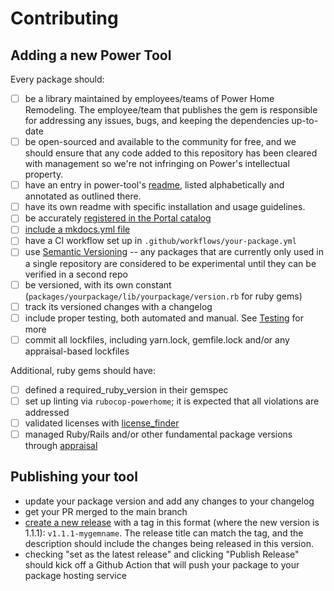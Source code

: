 # Contributing

## Adding a new Power Tool

Every package should:

* [ ] be a library maintained by employees/teams of Power Home Remodeling. The employee/team that publishes the gem is responsible for addressing any issues, bugs, and keeping the dependencies up-to-date
* [ ] be open-sourced and available to the community for free, and we should ensure that any code added to this repository has been cleared with management so we're not infringing on Power's intellectual property.
* [ ] have an entry in power-tool's [readme](./README.md), listed alphabetically and annotated as outlined there.
* [ ] have its own readme with specific installation and usage guidelines.
* [ ] be accurately [registered in the Portal catalog](../portal.yml)
* [ ] [include a mkdocs.yml file](https://portal.powerapp.cloud/docs/default/system/portal/user-guide/distributing-documentation/)
* [ ] have a CI workflow set up in `.github/workflows/your-package.yml`
* [ ] use [Semantic Versioning](https://semver.org/) -- any packages that are currently only used in a single repository are considered to be experimental until they can be verified in a second repo
* [ ] be versioned, with its own constant (`packages/yourpackage/lib/yourpackage/version.rb` for ruby gems)
* [ ] track its versioned changes with a changelog
* [ ] include proper testing, both automated and manual. See [Testing](./README.md#testing-) for more
* [ ] commit all lockfiles, including yarn.lock, gemfile.lock and/or any appraisal-based lockfiles

Additional, ruby gems should have:

* [ ] defined a required_ruby_version in their gemspec
* [ ] set up linting via `rubocop-powerhome`; it is expected that all violations are addressed
* [ ] validated licenses with [license_finder](https://github.com/pivotal/LicenseFinder)
* [ ] managed Ruby/Rails and/or other fundamental package versions through [appraisal](./README.md#supporting-multiple-gem-versions)

## Publishing your tool

* update your package version and add any changes to your changelog
* get your PR merged to the main branch
* [create a new release](https://github.com/powerhome/power-tools/releases/new) with a tag in this format (where the new version is 1.1.1): `v1.1.1-mygemname`. The release title can match the tag, and the description should include the changes being released in this version.
* checking "set as the latest release" and clicking "Publish Release" should kick off a Github Action that will push your package to your package hosting service
